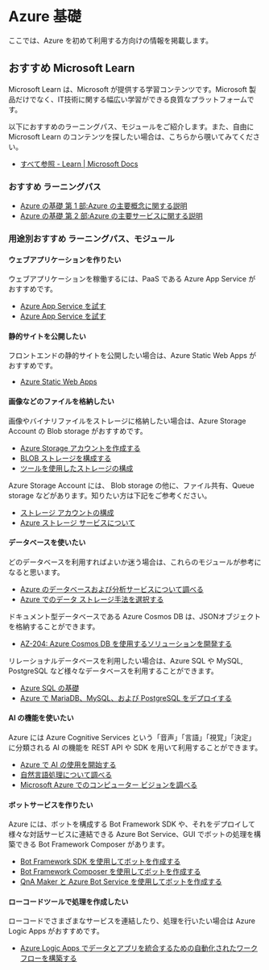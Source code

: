 # Azure 基礎

ここでは、Azure を初めて利用する方向けの情報を掲載します。

## おすすめ Microsoft Learn

Microsoft Learn は、Microsoft が提供する学習コンテンツです。Microsoft 製品だけでなく、IT技術に関する幅広い学習ができる良質なプラットフォームです。

以下におすすめのラーニングパス、モジュールをご紹介します。また、自由に Microsoft Learn のコンテンツを探したい場合は、こちらから覗いてみてください。

- [すべて参照 - Learn | Microsoft Docs](https://docs.microsoft.com/ja-jp/learn/browse/)

### おすすめ ラーニングパス

- [Azure の基礎 第 1 部:Azure の主要概念に関する説明](https://docs.microsoft.com/ja-jp/learn/paths/az-900-describe-cloud-concepts/)
- [Azure の基礎 第 2 部:Azure の主要サービスに関する説明](https://docs.microsoft.com/ja-jp/learn/paths/az-900-describe-core-azure-services/)

### 用途別おすすめ ラーニングパス、モジュール

#### ウェブアプリケーションを作りたい

ウェブアプリケーションを稼働するには、PaaS である Azure App Service がおすすめです。

- [Azure App Service を試す](https://docs.microsoft.com/ja-jp/learn/modules/introduction-to-azure-app-service/)
- [Azure App Service を試す](https://docs.microsoft.com/ja-jp/learn/modules/configure-web-app-settings/)

#### 静的サイトを公開したい

フロントエンドの静的サイトを公開したい場合は、Azure Static Web Apps がおすすめです。

- [Azure Static Web Apps](https://docs.microsoft.com/ja-jp/learn/paths/azure-static-web-apps/)

#### 画像などのファイルを格納したい

画像やバイナリファイルをストレージに格納したい場合は、Azure Storage Account の Blob storage がおすすめです。

- [Azure Storage アカウントを作成する](https://docs.microsoft.com/ja-jp/learn/modules/create-azure-storage-account/)
- [BLOB ストレージを構成する](https://docs.microsoft.com/ja-jp/learn/modules/configure-blob-storage/)
- [ツールを使用したストレージの構成](https://docs.microsoft.com/ja-jp/learn/modules/configure-storage-tools/)

Azure Storage Account には、 Blob storage の他に、ファイル共有、Queue storage などがあります。知りたい方は下記をご参考ください。

- [ストレージ アカウントの構成](https://docs.microsoft.com/ja-jp/learn/modules/configure-storage-accounts/)
- [Azure ストレージ サービスについて](https://docs.microsoft.com/ja-jp/learn/modules/azure-storage-fundamentals/)

#### データベースを使いたい

どのデータベースを利用すればよいか迷う場合は、これらのモジュールが参考になると思います。

- [Azure のデータベースおよび分析サービスについて調べる](https://docs.microsoft.com/ja-jp/learn/modules/azure-database-fundamentals/)
- [Azure でのデータ ストレージ手法を選択する](https://docs.microsoft.com/ja-jp/learn/modules/choose-storage-approach-in-azure/)

ドキュメント型データベースである Azure Cosmos DB は、JSONオブジェクトを格納することができます。

- [AZ-204: Azure Cosmos DB を使用するソリューションを開発する](https://docs.microsoft.com/ja-jp/learn/paths/az-204-develop-solutions-that-use-azure-cosmos-db/)

リレーショナルデータベースを利用したい場合は、Azure SQL や MySQL, PostgreSQL など様々なデータベースを利用することができます。

- [Azure SQL の基礎](https://docs.microsoft.com/ja-jp/learn/paths/azure-sql-fundamentals/)
- [Azure で MariaDB、MySQL、および PostgreSQL をデプロイする](https://docs.microsoft.com/ja-jp/learn/modules/deploy-mariadb-mysql-postgresql-azure/)

#### AI の機能を使いたい

Azure には Azure Cognitive Services という「音声」「言語」「視覚」「決定」に分類される AI の機能を REST API や SDK を用いて利用することができます。

- [Azure で AI の使用を開始する](https://docs.microsoft.com/ja-jp/learn/modules/get-started-ai-fundamentals/)
- [自然言語処理について調べる](https://docs.microsoft.com/ja-jp/learn/paths/explore-natural-language-processing/)
- [Microsoft Azure でのコンピューター ビジョンを調べる](https://docs.microsoft.com/ja-jp/learn/paths/explore-computer-vision-microsoft-azure/)

#### ボットサービスを作りたい

Azure には、ボットを構成する Bot Framework SDK や、それをデプロイして様々な対話サービスに連結できる Azure Bot Service、GUI でボットの処理を構築できる Bot Framework Composer があります。

- [Bot Framework SDK を使用してボットを作成する](https://docs.microsoft.com/ja-jp/learn/modules/design-bot-conversation-flow/)
- [Bot Framework Composer を使用してボットを作成する](https://docs.microsoft.com/ja-jp/learn/modules/create-bot-with-bot-framework-composer/)
- [QnA Maker と Azure Bot Service を使用してボットを作成する](https://docs.microsoft.com/ja-jp/learn/modules/build-faq-chatbot-qna-maker-azure-bot-service/)

#### ローコードツールで処理を作成したい

ローコードでさまざまなサービスを連結したり、処理を行いたい場合は Azure
 Logic Apps がおすすめです。

- [Azure Logic Apps でデータとアプリを統合するための自動化されたワークフローを構築する](https://docs.microsoft.com/ja-jp/learn/paths/build-workflows-with-logic-apps/)